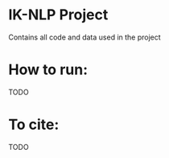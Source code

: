 # IK-NLP Project
Contains all code and data used in the project

# How to run:
TODO

# To cite:
TODO